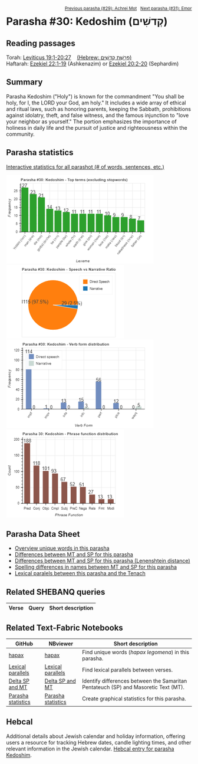 <span style="float: right;"><sup><a href="../29%20-%20Achrei%20Mot">Previous parasha (#29): Achrei Mot</a> &nbsp;&nbsp;<a href="../31%20-%20Emor">Next parasha (#31): Emor</a></sup></span>

# Parasha #30: Kedoshim (קְדשִׁים)

## Reading passages

Torah: [Leviticus 19:1-20:27](https://www.stepbible.org/?q=version=NASB2020|reference=Lev.19:1-20:27&options=HNVUG) &nbsp;&nbsp; [(Hebrew: פָּרָשַׁת קְדשִׁים)](https://tikkun.io/#/p/kedoshim)<br>
Haftarah: 
[Ezekiel 22:1-19](https://www.stepbible.org/?q=version=NASB2020|reference=Eze.22:1-19&options=HNVUG) (Ashkenazim) or 
[Ezekiel 20:2-20](https://www.stepbible.org/?q=version=NASB2020|reference=Eze.20:2-20&options=HNVUG) (Sephardim)<br>

## Summary

Parasha Kedoshim ("Holy") is known for the commandment "You shall be holy, for I, the LORD your God, am holy." It includes a wide array of ethical and ritual laws, such as honoring parents, keeping the Sabbath, prohibitions against idolatry, theft, and false witness, and the famous injunction to "love your neighbor as yourself." The portion emphasizes the importance of holiness in daily life and the pursuit of justice and righteousness within the community​​.

## Parasha statistics

<a href="../../General/metrics_distribution.html" target="_blank">Interactive statistics for all parashot (# of words, sentences, etc.)</a>

<img src="top_terms.png">
<img src="speech_narrative_ratio.png">
<img src="verbform_distribution.png">
<img src="phrase_function_distribution.png">

## Parasha Data Sheet

<ul><li><a href="https://tonyjurg.github.io/Parashot/WeeklyParasha/30%20-%20Kedoshim/hapax_legomena(Kedoshim).html" target="_blank">Overview unique words in this parasha</a>
</li><li><a href="https://tonyjurg.github.io/Parashot/WeeklyParasha/30%20-%20Kedoshim/differences_MT_SP(Kedoshim).html" target="_blank">Differences between MT and SP for this parasha</a>
</li><li><a href="https://tonyjurg.github.io/Parashot/WeeklyParasha/30%20-%20Kedoshim/levenshtein_differences_MT_SP(Kedoshim).html" target="_blank">Differences between MT and SP for this parasha (Lenenshtein distance)</a>
</li><li><a href="https://tonyjurg.github.io/Parashot/WeeklyParasha/30%20-%20Kedoshim/spelling_differences_SP_MT(Kedoshim).html" target="_blank">Spelling differences in names between MT and SP for this parasha</a>
</li><li><a href="https://tonyjurg.github.io/Parashot/WeeklyParasha/30%20-%20Kedoshim/lexical_parallels(Kedoshim).html" target="_blank">Lexical paralels between this parasha and the Tenach</a>
</li></ul>

## Related SHEBANQ queries

Verse | Query | Short description
--- | --- | --- 


## Related Text-Fabric Notebooks

GitHub | NBviewer | Short description
---|---|---
<a href="https://github.com/tonyjurg/Parashot/tree/main/WeeklyParasha/30%20-%20Kedoshim/hapax.ipynb" target="_blank">hapax</a> | <a href="https://nbviewer.org/github/tonyjurg/Parashot/blob/main/WeeklyParasha/30%20-%20Kedoshim/hapax.ipynb" target="_blank">hapax</a>| Find unique words (*hapax legomena*) in this parasha.
<a href="https://github.com/tonyjurg/Parashot/tree/main/WeeklyParasha/30%20-%20Kedoshim/lexical_parallels.ipynb" target="_blank">Lexical parallels</a> | <a href="https://nbviewer.org/github/tonyjurg/Parashot/blob/main/WeeklyParasha/30%20-%20Kedoshim/lexical_parallels.ipynb" target="_blank">Lexical parallels</a>| Find lexical parallels between verses.
<a href="https://github.com/tonyjurg/Parashot/tree/main/WeeklyParasha/30%20-%20Kedoshim/delta_mt_and_sp.ipynb" target="_blank">Delta SP and MT</a> | <a href="https://nbviewer.org/github/tonyjurg/Parashot/blob/main/WeeklyParasha/30%20-%20Kedoshim/delta_mt_and_sp.ipynb" target="_blank">Delta SP and MT</a>| Identify differences between the Samaritan Pentateuch (SP) and Masoretic Text (MT).
<a href="https://github.com/tonyjurg/Parashot/tree/main/WeeklyParasha/30%20-%20Kedoshim/parasha_analysis.ipynb" target="_blank">Parasha statistics</a> | <a href="https://nbviewer.org/github/tonyjurg/Parashot/blob/main/WeeklyParasha/30%20-%20Kedoshim/parasha_analysis.ipynb" target="_blank">Parasha statistics</a>| Create graphical statistics for this parasha.

## Hebcal

Additional details about Jewish calendar and holiday information, offering users a resource for tracking Hebrew dates, candle lighting times, and other relevant information in the Jewish calendar. [Hebcal entry for parasha Kedoshim](https://www.hebcal.com/sedrot/kedoshim).

